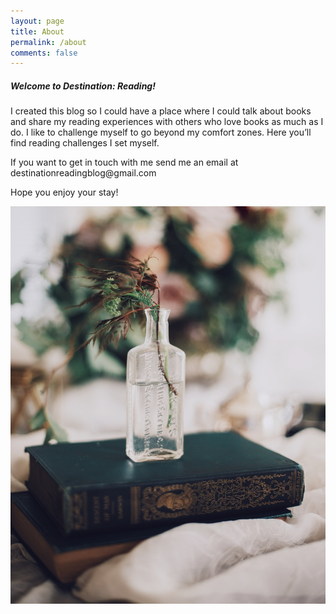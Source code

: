 ```yaml
---
layout: page
title: About
permalink: /about
comments: false
---
```


<div class="row justify-content-between">
    <div class="col-md-8 pr-5">
        <h5>Welcome to Destination: Reading!</h5>
        <p>I created this blog so I could have a place where I could talk about books and share my reading experiences with others who love books as much as I do. I like to challenge myself to go beyond my comfort zones. Here you’ll find reading challenges I set myself.</p>
        <p>If you want to get in touch with me send me an email at destinationreadingblog@gmail.com</p>
        <p>Hope you enjoy your stay!</p>
    </div>
    <div class="col-md-4 pr-5">
    <img src="assets/images/5.jpg" alt="...">
    </div>
